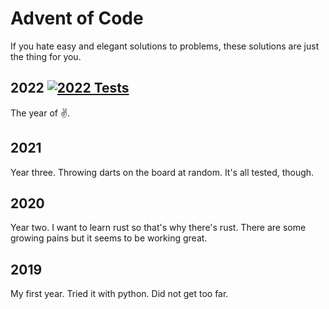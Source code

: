 # Advent of Code

If you hate easy and elegant solutions to problems, these solutions are just the thing for you.

## 2022 [![2022 Tests](https://github.com/tehSIRius/adventofcode/actions/workflows/2022.yaml/badge.svg?branch=master)](https://github.com/tehSIRius/adventofcode/actions/workflows/2022.yaml)

The year of ✌️.

## 2021

Year three. Throwing darts on the board at random. It's all tested, though.

## 2020

Year two. I want to learn rust so that's why there's rust. There are some growing pains but it seems to be working great.

## 2019

My first year. Tried it with python. Did not get too far.
